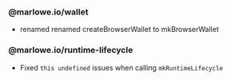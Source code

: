 ### @marlowe.io/wallet

- renamed renamed createBrowserWallet to mkBrowserWallet

### @marlowe.io/runtime-lifecycle

- Fixed `this undefined` issues when calling `mkRuntimeLifecycle`
